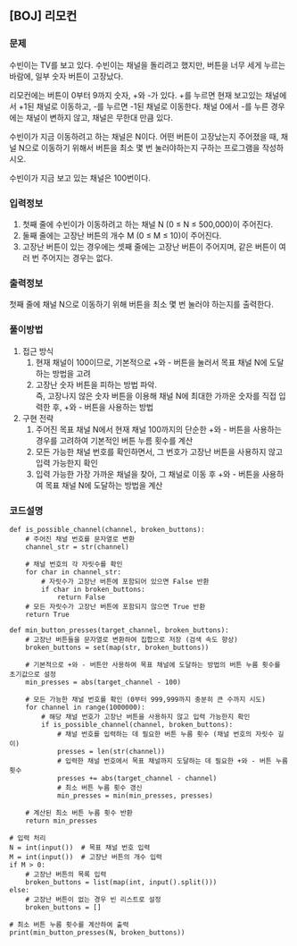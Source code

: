 ## [BOJ] 리모컨

### 문제
수빈이는 TV를 보고 있다. 수빈이는 채널을 돌리려고 했지만, 버튼을 너무 세게 누르는 바람에, 일부 숫자 버튼이 고장났다.

리모컨에는 버튼이 0부터 9까지 숫자, +와 -가 있다. +를 누르면 현재 보고있는 채널에서 +1된 채널로 이동하고, -를 누르면 -1된 채널로 이동한다. 채널 0에서 -를 누른 경우에는 채널이 변하지 않고, 채널은 무한대 만큼 있다.

수빈이가 지금 이동하려고 하는 채널은 N이다. 어떤 버튼이 고장났는지 주어졌을 때, 채널 N으로 이동하기 위해서 버튼을 최소 몇 번 눌러야하는지 구하는 프로그램을 작성하시오.

수빈이가 지금 보고 있는 채널은 100번이다.


### 입력정보
1. 첫째 줄에 수빈이가 이동하려고 하는 채널 N (0 ≤ N ≤ 500,000)이 주어진다.
2. 둘째 줄에는 고장난 버튼의 개수 M (0 ≤ M ≤ 10)이 주어진다.
3. 고장난 버튼이 있는 경우에는 셋째 줄에는 고장난 버튼이 주어지며, 같은 버튼이 여러 번 주어지는 경우는 없다.

### 출력정보

첫째 줄에 채널 N으로 이동하기 위해 버튼을 최소 몇 번 눌러야 하는지를 출력한다.

### 풀이방법
1. 접근 방식
    1. 현재 채널이 100이므로, 기본적으로 +와 - 버튼을 눌러서 목표 채널 N에 도달하는 방법을 고려
    2. 고장난 숫자 버튼을 피하는 방법 파악. <br> 즉, 고장나지 않은 숫자 버튼을 이용해 채널 N에 최대한 가까운 숫자를 직접 입력한 후, +와 - 버튼을 사용하는 방법
2. 구현 전략
    1. 주어진 목표 채널 N에서 현재 채널 100까지의 단순한 +와 - 버튼을 사용하는 경우를 고려하여 기본적인 버튼 누름 횟수를 계산
    2. 모든 가능한 채널 번호를 확인하면서, 그 번호가 고장난 버튼을 사용하지 않고 입력 가능한지 확인
    3. 입력 가능한 가장 가까운 채널을 찾아, 그 채널로 이동 후 +와 - 버튼을 사용하여 목표 채널 N에 도달하는 방법을 계산

### 코드설명
```
def is_possible_channel(channel, broken_buttons):
    # 주어진 채널 번호를 문자열로 변환
    channel_str = str(channel)
    
    # 채널 번호의 각 자릿수를 확인
    for char in channel_str:
        # 자릿수가 고장난 버튼에 포함되어 있으면 False 반환
        if char in broken_buttons:
            return False
    # 모든 자릿수가 고장난 버튼에 포함되지 않으면 True 반환
    return True

def min_button_presses(target_channel, broken_buttons):
    # 고장난 버튼들을 문자열로 변환하여 집합으로 저장 (검색 속도 향상)
    broken_buttons = set(map(str, broken_buttons))
    
    # 기본적으로 +와 - 버튼만 사용하여 목표 채널에 도달하는 방법의 버튼 누름 횟수를 초기값으로 설정
    min_presses = abs(target_channel - 100)
    
    # 모든 가능한 채널 번호를 확인 (0부터 999,999까지 충분히 큰 수까지 시도)
    for channel in range(1000000):
        # 해당 채널 번호가 고장난 버튼을 사용하지 않고 입력 가능한지 확인
        if is_possible_channel(channel, broken_buttons):
            # 채널 번호를 입력하는 데 필요한 버튼 누름 횟수 (채널 번호의 자릿수 길이)
            presses = len(str(channel))
            # 입력한 채널 번호에서 목표 채널까지 도달하는 데 필요한 +와 - 버튼 누름 횟수
            presses += abs(target_channel - channel)
            # 최소 버튼 누름 횟수 갱신
            min_presses = min(min_presses, presses)
    
    # 계산된 최소 버튼 누름 횟수 반환
    return min_presses

# 입력 처리
N = int(input())  # 목표 채널 번호 입력
M = int(input())  # 고장난 버튼의 개수 입력
if M > 0:
    # 고장난 버튼의 목록 입력
    broken_buttons = list(map(int, input().split()))
else:
    # 고장난 버튼이 없는 경우 빈 리스트로 설정
    broken_buttons = []

# 최소 버튼 누름 횟수를 계산하여 출력
print(min_button_presses(N, broken_buttons))


```